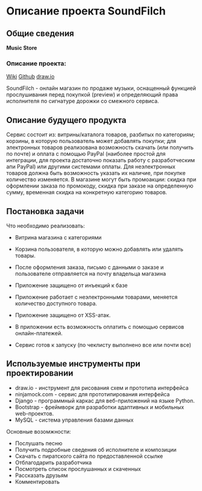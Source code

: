 Описание проекта SoundFilch
========================================


Общие сведения
--------------

**Music Store**

### Описание проекта:

[Wiki](http://wiki.cs.hse.ru/Проектная_работа_2_курс_(2016)) [Github](https://github.com/feelemon/OnlineMagazine) [draw.io](https://www.draw.io/#G0B3fs3UtoJ8aZYW4tVnJrcEFHcnc)

SoundFilch - онлайн магазин по продаже музыки, оснащенный функцией прослушивания перед покупкой (preview) и определяющий права исполнителя по сигнатуре дорожки со смежного сервиса.

Описание будущего продукта 
-------------------------------------------------------

Сервис состоит из: витрины/каталога товаров, разбитых по категориям; корзины, в которую пользователь может добавлять покупки; для электронных товаров реализована возможность скачать (или получить по почте) и оплата с помощью PayPal (наиболее простой для интеграции, для проекта достаточно показать работу с разработческим апи PayPal) или другими системами оплаты. Для неэлектронных товаров должна быть возможность указать их наличие, при покупке количество изменяется. В магазине могут быть промоакции: скидка при оформлении заказа по промокоду, скидка при заказе на определенную сумму, временная скидка на конкретную категорию товаров.

Постановка задачи
-----------------
Что необходимо реализовать:

* Витрина магазина с категориями
* Корзина пользователя, в которую можно добавлять или удалять товары.
* После оформления заказа, письмо с данными о заказе и пользователе отправляется на почту владельца магазина
* Приложение защищено от инъекций к базе

* Приложение работает с неэлектронными товарами, меняется количество доступного товара.
* Приложение защищено от XSS-атак.

* В приложении есть возможность оплатить с помощью сервисов онлайн-платежей.
* Сервис готов к запуску (по чеклисту выполнено все или почти все)

Используемые инструменты при проектировании
-----------------------------------------
* draw.io - инструмент для рисования схем и прототипа интерфейса
* ninjamock.com - сервис для прототипирования интерфейса
* Django - программный каркас для веб-приложений на языке Python.
* Bootstrap - фреймворк для разработки адаптивных и мобильных web-проектов.
* MySQL - система управления базами данных

Основные возомжности:
 * Послушать песню
 * Получить подробные сведения об исполнителе и композиции
 * Скачать с пиратского сайта по предоставленной ссылке
 * Отблагодарить разработчика
 * Посмотреть список прослушанных и скаченных
 * Рассказать друзьям
 * Комментировать
